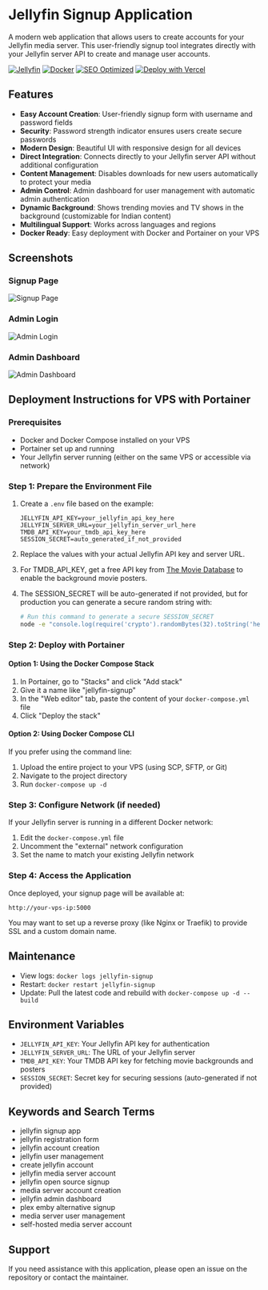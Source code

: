 # Jellyfin Signup Application

A modern web application that allows users to create accounts for your Jellyfin media server. This user-friendly signup tool integrates directly with your Jellyfin server API to create and manage user accounts.

[![Jellyfin][jellyfin-shield]][jellyfin-url]
[![Docker][docker-shield]][docker-url]
[![SEO Optimized][seo-shield]][seo-url]
[![Deploy with Vercel][vercel-shield]][vercel-deploy-url]

[jellyfin-shield]: https://img.shields.io/badge/media%20server-jellyfin-00a4dc?style=for-the-badge&logo=jellyfin&logoColor=white
[jellyfin-url]: https://jellyfin.org/
[docker-shield]: https://img.shields.io/badge/container-docker-2496ED?style=for-the-badge&logo=docker&logoColor=white
[docker-url]: https://www.docker.com/
[seo-shield]: https://img.shields.io/badge/SEO-Optimized-brightgreen?style=for-the-badge
[seo-url]: #
[vercel-shield]: https://img.shields.io/badge/deploy%20with-vercel-black?style=for-the-badge&logo=vercel&logoColor=white
[vercel-deploy-url]: https://vercel.com/new/clone?repository-url=https%3A%2F%2Fgithub.com%2Fyourusername%2Fjellyfin-signup-app&env=JELLYFIN_API_KEY,JELLYFIN_SERVER_URL,TMDB_API_KEY&project-name=jellyfin-signup&repository-name=jellyfin-signup

## Features

- **Easy Account Creation**: User-friendly signup form with username and password fields
- **Security**: Password strength indicator ensures users create secure passwords
- **Modern Design**: Beautiful UI with responsive design for all devices
- **Direct Integration**: Connects directly to your Jellyfin server API without additional configuration
- **Content Management**: Disables downloads for new users automatically to protect your media
- **Admin Control**: Admin dashboard for user management with automatic admin authentication
- **Dynamic Background**: Shows trending movies and TV shows in the background (customizable for Indian content)
- **Multilingual Support**: Works across languages and regions
- **Docker Ready**: Easy deployment with Docker and Portainer on your VPS

## Screenshots

### Signup Page
![Signup Page](./docs/images/signup-page.jpg)

### Admin Login
![Admin Login](./docs/images/admin-login.jpg)

### Admin Dashboard
![Admin Dashboard](./docs/images/admin-dashboard.jpg)

## Deployment Instructions for VPS with Portainer

### Prerequisites

- Docker and Docker Compose installed on your VPS
- Portainer set up and running
- Your Jellyfin server running (either on the same VPS or accessible via network)

### Step 1: Prepare the Environment File

1. Create a `.env` file based on the example:
   ```
   JELLYFIN_API_KEY=your_jellyfin_api_key_here
   JELLYFIN_SERVER_URL=your_jellyfin_server_url_here
   TMDB_API_KEY=your_tmdb_api_key_here
   SESSION_SECRET=auto_generated_if_not_provided
   ```

2. Replace the values with your actual Jellyfin API key and server URL.

3. For TMDB_API_KEY, get a free API key from [The Movie Database](https://www.themoviedb.org/settings/api) to enable the background movie posters.

4. The SESSION_SECRET will be auto-generated if not provided, but for production you can generate a secure random string with:
   ```bash
   # Run this command to generate a secure SESSION_SECRET
   node -e "console.log(require('crypto').randomBytes(32).toString('hex'))"
   ```

### Step 2: Deploy with Portainer

#### Option 1: Using the Docker Compose Stack

1. In Portainer, go to "Stacks" and click "Add stack"
2. Give it a name like "jellyfin-signup"
3. In the "Web editor" tab, paste the content of your `docker-compose.yml` file
4. Click "Deploy the stack"

#### Option 2: Using Docker Compose CLI

If you prefer using the command line:

1. Upload the entire project to your VPS (using SCP, SFTP, or Git)
2. Navigate to the project directory
3. Run `docker-compose up -d`

### Step 3: Configure Network (if needed)

If your Jellyfin server is running in a different Docker network:

1. Edit the `docker-compose.yml` file 
2. Uncomment the "external" network configuration
3. Set the name to match your existing Jellyfin network

### Step 4: Access the Application

Once deployed, your signup page will be available at:

```
http://your-vps-ip:5000
```

You may want to set up a reverse proxy (like Nginx or Traefik) to provide SSL 
and a custom domain name.

## Maintenance

- View logs: `docker logs jellyfin-signup`
- Restart: `docker restart jellyfin-signup`
- Update: Pull the latest code and rebuild with `docker-compose up -d --build`

## Environment Variables

- `JELLYFIN_API_KEY`: Your Jellyfin API key for authentication
- `JELLYFIN_SERVER_URL`: The URL of your Jellyfin server
- `TMDB_API_KEY`: Your TMDB API key for fetching movie backgrounds and posters
- `SESSION_SECRET`: Secret key for securing sessions (auto-generated if not provided)

## Keywords and Search Terms

- jellyfin signup app
- jellyfin registration form
- jellyfin account creation
- jellyfin user management
- create jellyfin account
- jellyfin media server account
- jellyfin open source signup
- media server account creation
- jellyfin admin dashboard
- plex emby alternative signup
- media server user management
- self-hosted media server account

## Support

If you need assistance with this application, please open an issue on the repository or contact the maintainer.